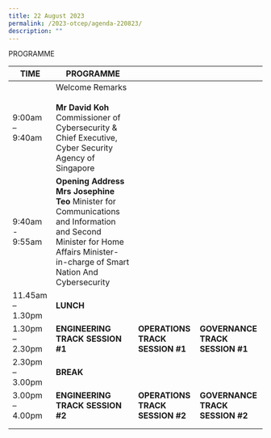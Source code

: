 ```yaml
---
title: 22 August 2023
permalink: /2023-otcep/agenda-220823/
description: ""
---
```

PROGRAMME

| TIME             | PROGRAMME                                                                                                                                                                         |                                       |                                       |
|------------------|-----------------------------------------------------------------------------------------------------------------------------------------------------------------------------------|---------------------------------------|---------------------------------------|
| 9:00am – 9:40am  | Welcome Remarks  <br><br>**Mr David Koh** Commissioner of Cybersecurity &amp; Chief Executive, Cyber Security Agency of Singapore                                                             |                                       |                                       |
| 9:40am -  9:55am | **Opening Address**   **Mrs Josephine Teo** Minister for Communications and Information and Second Minister for Home Affairs Minister-in-charge of Smart Nation And Cybersecurity |                                       |                                       |
| 11.45am – 1.30pm | **LUNCH**                                                                                                                                                                         |                                       |                                       |
| 1.30pm – 2.30pm  | **ENGINEERING TRACK** **SESSION \#1**                                                                                                                                             | **OPERATIONS TRACK** **SESSION \#1**  | **GOVERNANCE TRACK** **SESSION \#1**  |
| 2.30pm – 3.00pm  | **BREAK**                                                                                                                                                                         |                                       |                                       |
| 3.00pm – 4.00pm  | **ENGINEERING TRACK** **SESSION \#2**                                                                                                                                             | **OPERATIONS TRACK** **SESSION \#2**  | **GOVERNANCE TRACK** **SESSION \#2**  |
|                  |                                                                                                                                                                                   |                                       |                                       |
|                  |                                                                                                                                                                                   |                                       |                                       |
